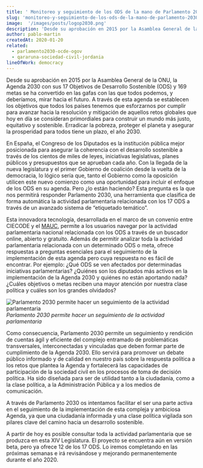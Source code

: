 ```yaml
---
title: ' Monitoreo y seguimiento de los ODS de la mano de Parlamento 2030'
slug: 'monitoreo-y-seguimiento-de-los-ods-de-la-mano-de-parlamento-2030'
image:  '/images/posts/logop2030.png'
description: 'Desde su aprobación en 2015 por la Asamblea General de la ONU, la Agenda 2030 con sus 17 Objetivos de Desarrollo Sostenible (ODS) y 169 metas se ha convertido en las gafas con las que todos podemos, y deberíamos, mirar hacia el futuro.'
author: pablo-martin
createdAt: 2020-01-20
related:
  - parlamento2030-ocde-ogov
  - qararuna-sociedad-civil-jordania
lineOfWork: democracy
---
```



Desde su aprobación en 2015 por la Asamblea General de la ONU, la Agenda 2030 con sus 17 Objetivos de Desarrollo Sostenible (ODS) y 169 metas se ha convertido en las gafas con las que todos podemos, y deberíamos, mirar hacia el futuro. A través de esta agenda se establecen los objetivos que todos los países tenemos que esforzarnos por cumplir para avanzar hacia la resolución y mitigación de aquellos retos globales que hoy en día se consideran primordiales para construir un mundo más justo, equitativo y sostenible. Erradicar la pobreza, proteger el planeta y asegurar la prosperidad para todos tiene un plazo, el año 2030.

En España, el Congreso de los Diputados es la institución pública mejor posicionada para asegurar la coherencia con el desarrollo sostenible a través de los cientos de miles de leyes, iniciativas legislativas, planes públicos y presupuestos que se aprueban cada año. Con la llegada de la nueva legislatura y el primer Gobierno de coalición desde la vuelta de la democracia, lo lógico sería que, tanto el Gobierno como la oposición utilicen este nuevo comienzo como una oportunidad para incluir el enfoque de los ODS en su agenda. Pero ¿lo están haciendo? Esta pregunta es la que nos permitirá responder Parlamento 2030, una herramienta que clasifica de forma automática la actividad parlamentaria relacionada con los 17 ODS a través de un avanzado sistema de “etiquetado temático”.

Esta innovadora tecnología, desarrollada en el marco de un convenio entre CIECODE y el [MAUC](/blog/ciecode-firma-un-convenio-de-colaboración-con-el-mauc), permite a los usuarios navegar por la actividad parlamentaria nacional relacionada con los ODS a través de un buscador online, abierto y gratuito. Además de permitir analizar toda la actividad parlamentaria relacionada con un determinado ODS o meta, ofrece respuestas a preguntas esenciales para el seguimiento de la implementación de esta agenda pero cuya respuesta no es fácil de encontrar. Por ejemplo: ¿Qué ODS se ven afectados por determinadas iniciativas parlamentarias? ¿Quiénes son los diputados más activos en la implementación de la Agenda 2030 y quiénes no están aportando nada? ¿Cuáles objetivos o metas reciben una mayor atención por nuestra clase política y cuáles son los grandes olvidados?

![Parlamento 2030 permite hacer un seguimiento de la actividad parlamentaria](/images/posts/busquedap2030.gif)*Parlamento 2030 permite hacer un seguimiento de la actividad parlamentaria*

Como consecuencia, Parlamento 2030 permite un seguimiento y rendición de cuentas ágil y eficiente del complejo entramado de problemáticas transversales, interconectadas y vinculadas que deben formar parte de cumplimiento de la Agenda 2030. Ello servirá para promover un debate público informado y de calidad en nuestro país sobre la respuesta política a los retos que plantea la Agenda y fortalecerá las capacidades de participación de la sociedad civil en los procesos de toma de decisión política. Ha sido diseñada para ser de utilidad tanto a la ciudadanía, como a la clase política, a la Administración Pública y a los medios de comunicación.

A través de Parlamento 2030 os intentamos facilitar el ser una parte activa en el seguimiento de la implementación de esta compleja y ambiciosa Agenda, ya que una ciudadanía informada y una clase política vigilada son pilares clave del camino hacia un desarrollo sostenible.

A partir de hoy es posible consultar toda la actividad parlamentaria que se produzca en esta XIV Legislatura. El proyecto se encuentra aún en versión beta, pero ya ofrece 12 de los 17 ODS. Lo iremos completando en las próximas semanas e irá revisándose y mejorando permanentemente durante el año 2020.
